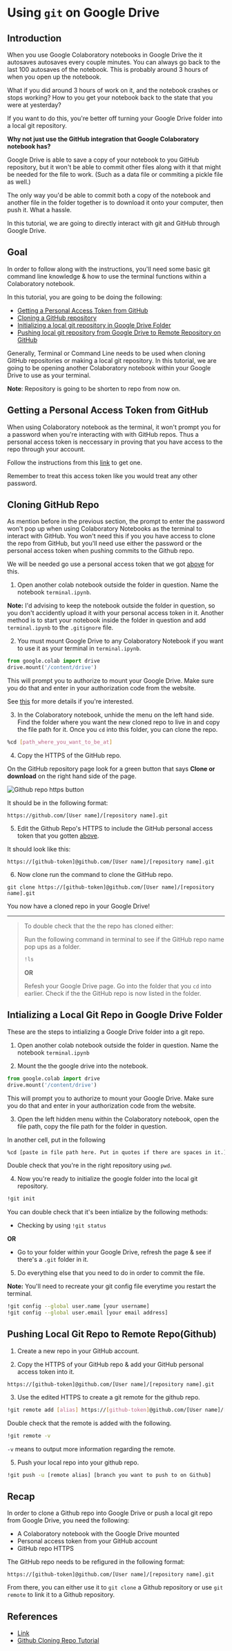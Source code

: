 # Using `git` on Google Drive

## Introduction

When you use Google Colaboratory notebooks in Google Drive the it autosaves autosaves every couple minutes. You can always go back to the last 100 autosaves of the notebook. This is probably around 3 hours of when you open up the notebook.

What if you did around 3 hours of work on it, and the notebook crashes or stops working? How to you get your notebook back to the state that you were at yesterday?

If you want to do this, you're better off turning your Google Drive folder into a local git repository.

**Why not just use the GitHub integration that Google Colaboratory notebook has?**

Google Drive is able to save a copy of your notebook to you GitHub repository, but it won't be able to commit other files along with it that might be needed for the file to work. (Such as a data file or commiting a pickle file as well.)

The only way you'd be able to commit both a copy of the notebook and another file in the folder together is to download it onto your computer, then push it. What a hassle.

In this tutorial, we are going to directly interact with git and GitHub through Google Drive.

## Goal

In order to follow along with the instructions, you'll need some basic git command line knowledge & how to use the terminal functions within a Colaboratory notebook.

In this tutorial, you are going to be doing the following:
* [Getting a Personal Access Token from GitHub](#getting-a-personal-access-token-from-github)
* [Cloning a GitHub repository](#cloning-github-repo)
* [Initializing a local git repository in Google Drive Folder](#intializing-a-local-git-repo-in-google-drive-folder)
* [Pushing local git repository from Google Drive to Remote Repository on GitHub](#pushing-local-git-repo-to-remote-repogithub)

Generally, Terminal or Command Line needs to be used when cloning GitHub repositories or making a local git repository. In this tutorial, we are going to be opening another Colaboratory notebook within your Google Drive to use as your terminal.

**Note**: Repository is going to be shorten to repo from now on.

## Getting a Personal Access Token from GitHub

When using Colaboratory notebook as the terminal, it won't prompt you for a password when you're interacting with with GitHub repos. Thus a personal access token is neccessary in proving that you have access to the repo through your account.

Follow the instructions from this [link](https://docs.github.com/assets/images/help/repository/https-url-clone.png) to get one.

Remember to treat this access token like you would treat any other password.

## Cloning GitHub Repo

As mention before in the previous section, the prompt to enter the password won't pop up when using Colaboratory Notebooks as the terminal to interact with GitHub. You won't need this if you you have access to clone the repo from GitHub, but you'll need use either the password or the personal access token when pushing commits to the Github repo.

We will be needed go use a personal access token that we got [above](#getting-a-personal-access-token-from-github) for this.

1. Open another colab notebook outside the folder in question. Name the notebook `terminal.ipynb`.

**Note:** I'd advising to keep the notebook outside the folder in question, so you don't accidently upload it with your personal access token in it. Another method is to start your notebook inside the folder in question and add `terminal.ipynb` to the `.gitignore` file.

2. You must mount Google Drive to any Colaboratory Notebook if you want to use it as your terminal in `terminal.ipynb`.

```python
from google.colab import drive
drive.mount('/content/drive')
```

This will prompt you to authorize to mount your Google Drive. Make sure you do that and enter in your authorization code from the website.

See [this](https://www.marktechpost.com/2019/06/07/how-to-connect-google-colab-with-google-drive/) for more details if you're interested.

3. In the Colaboratory notebook, unhide the menu on the left hand side. Find the folder where you want the new cloned repo to live in and copy the file path for it. Once you `cd` into this folder, you can clone the repo.

```bash
%cd [path_where_you_want_to_be_at]
```

4. Copy the HTTPS of the GitHub repo.

On the GitHub repository page look for a green button that says **Clone or download** on the right hand side of the page.

![Github repo https button](https://help.github.com/assets/images/help/repository/remotes-url.png)

It should be in the following format:

```
https://github.com/[User name]/[repository name].git
```

5. Edit the Github Repo's HTTPS to include the GitHub personal access token that you gotten [above](#getting-a-personal-access-token-from-github).

It should look like this:

```
https://[github-token]@github.com/[User name]/[repository name].git
```

6. Now clone run the command to clone the GitHub repo.

```
git clone https://[github-token]@github.com/[User name]/[repository name].git
```

You now have a cloned repo in your Google Drive!

---

>To double check that the the repo has cloned either:
>
> Run the following command in terminal to see if the GitHub repo name pop ups as a folder.
> 
> ```bash
> !ls
> ```
> 
> **OR**
> 
> Refesh your Google Drive page. Go into the folder that you `cd` into earlier. Check if the the GitHub repo is now listed in the folder.

## Intializing a Local Git Repo in Google Drive Folder

These are the steps to intializing a Google Drive folder into a git repo.

1. Open another colab notebook outside the folder in question. Name the notebook `terminal.ipynb`

2. Mount the the google drive into the notebook.
```python
from google.colab import drive
drive.mount('/content/drive')
```
This will prompt you to authorize to mount your Google Drive. Make sure you do that and enter in your authorization code from the website.

3. Open the left hidden menu within the Colaboratory notebook, open the file path, copy the file path for the folder in question.

In another cell, put in the following

```bash
%cd [paste in file path here. Put in quotes if there are spaces in it.]
```

Double check that you're in the right repository using `pwd`.

4. Now you're ready to initialize the google folder into the local git repository.

```bash
!git init
```

You can double check that it's been intialize by the following methods:

- Checking by using `!git status`

**OR**

- Go to your folder within your Google Drive, refresh the page & see if there's a `.git` folder in it.

5. Do everything else that you need to do in order to commit the file.

**Note:** You'll need to recreate your git config file everytime you restart the terminal.

```bash
!git config --global user.name [your username]
!git config --global user.email [your email address]
```

## Pushing Local Git Repo to Remote Repo(Github)

1. Create a new repo in your GitHub account.

2. Copy the HTTPS of your GitHub repo & add your GitHub personal access token into it.

```
https://[github-token]@github.com/[User name]/[repository name].git
```

3. Use the edited HTTPS to create a git remote for the github repo.

```bash
!git remote add [alias] https://[github-token]@github.com/[User name]/[repository name].git
```

Double check that the remote is added with the following.

```bash
!git remote -v
```

`-v` means to output more information regarding the remote.


5. Push your local repo into your github repo.

```bash
!git push -u [remote alias] [branch you want to push to on Github]
```

## Recap

In order to clone a Github repo into Google Drive or push a local git repo from Google Drive, you need the following:
* A Colaboratory notebook with the Google Drive mounted
* Personal access token from your GitHub account
* GitHub repo HTTPS

The GitHub repo needs to be refigured in the following format:
```
https://[github-token]@github.com/[User name]/[repository name].git
```

From there, you can either use it to `git clone` a Github repository or use `git remote` to link it to a Github repository.


## References

* [Link](https://zerowithdot.com/colab-github-workflow/)
* [Github Cloning Repo Tutorial](https://docs.github.com/en/github/creating-cloning-and-archiving-repositories/cloning-a-repository)
